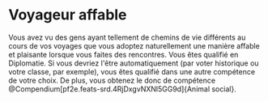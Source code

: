 # Voyageur affable

<p>Vous avez vu des gens ayant tellement de chemins de vie différents au cours de vos voyages que vous adoptez naturellement une manière affable et plaisante lorsque vous faites des rencontres. Vous êtes qualifié en Diplomatie. Si vous devriez l'être automatiquement (par voter historique ou votre classe, par exemple), vous êtes qualifié dans une autre compétence de votre choix. De plus, vous obtenez le donc de compétence @Compendium[pf2e.feats-srd.4RjDxgvNXNl5GG9d]{Animal social}.</p>